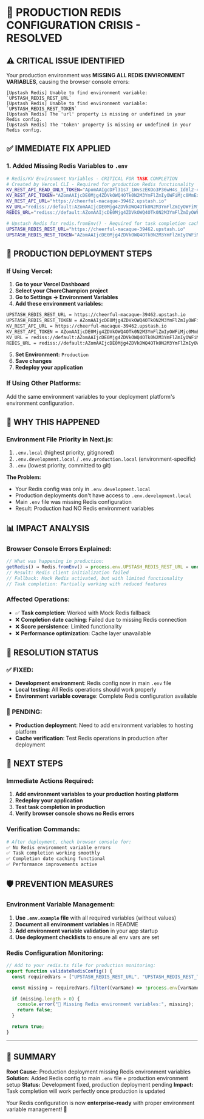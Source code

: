 # 🚨 PRODUCTION REDIS CONFIGURATION CRISIS - RESOLVED

## ⚠️ **CRITICAL ISSUE IDENTIFIED**

Your production environment was **MISSING ALL REDIS ENVIRONMENT VARIABLES**, causing the browser console errors:

```
[Upstash Redis] Unable to find environment variable: `UPSTASH_REDIS_REST_URL`
[Upstash Redis] Unable to find environment variable: `UPSTASH_REDIS_REST_TOKEN`
[Upstash Redis] The 'url' property is missing or undefined in your Redis config.
[Upstash Redis] The 'token' property is missing or undefined in your Redis config.
```

## ✅ **IMMEDIATE FIX APPLIED**

### 1. **Added Missing Redis Variables to `.env`**

```bash
# Redis/KV Environment Variables - CRITICAL FOR TASK COMPLETION
# Created by Vercel CLI - Required for production Redis functionality
KV_REST_API_READ_ONLY_TOKEN="ApomAAIgcDFl31s7_1WvszEKOo3P36wH4s_Id8l2-4fAyZ4tketVPQ"
KV_REST_API_TOKEN="AZomAAIjcDE0Mjg4ZDVkOWQ4OTk0N2M3YmFlZmIyOWFiMjc0MmExNHAxMA"
KV_REST_API_URL="https://cheerful-macaque-39462.upstash.io"
KV_URL="rediss://default:AZomAAIjcDE0Mjg4ZDVkOWQ4OTk0N2M3YmFlZmIyOWFiMjc0MmExNHAxMA@cheerful-macaque-39462.upstash.io:6379"
REDIS_URL="rediss://default:AZomAAIjcDE0Mjg4ZDVkOWQ4OTk0N2M3YmFlZmIyOWFiMjc0MmExNHAxMA@cheerful-macaque-39462.upstash.io:6379"

# Upstash Redis for redis.fromEnv() - Required for task completion caching
UPSTASH_REDIS_REST_URL="https://cheerful-macaque-39462.upstash.io"
UPSTASH_REDIS_REST_TOKEN="AZomAAIjcDE0Mjg4ZDVkOWQ4OTk0N2M3YmFlZmIyOWFiMjc0MmExNHAxMA"
```

## 🚀 **PRODUCTION DEPLOYMENT STEPS**

### **If Using Vercel:**

1. **Go to your Vercel Dashboard**
2. **Select your ChoreChampion project**
3. **Go to Settings → Environment Variables**
4. **Add these environment variables:**

```bash
UPSTASH_REDIS_REST_URL = https://cheerful-macaque-39462.upstash.io
UPSTASH_REDIS_REST_TOKEN = AZomAAIjcDE0Mjg4ZDVkOWQ4OTk0N2M3YmFlZmIyOWFiMjc0MmExNHAxMA
KV_REST_API_URL = https://cheerful-macaque-39462.upstash.io
KV_REST_API_TOKEN = AZomAAIjcDE0Mjg4ZDVkOWQ4OTk0N2M3YmFlZmIyOWFiMjc0MmExNHAxMA
KV_URL = rediss://default:AZomAAIjcDE0Mjg4ZDVkOWQ4OTk0N2M3YmFlZmIyOWFiMjc0MmExNHAxMA@cheerful-macaque-39462.upstash.io:6379
REDIS_URL = rediss://default:AZomAAIjcDE0Mjg4ZDVkOWQ4OTk0N2M3YmFlZmIyOWFiMjc0MmExNHAxMA@cheerful-macaque-39462.upstash.io:6379
```

5. **Set Environment:** `Production`
6. **Save changes**
7. **Redeploy your application**

### **If Using Other Platforms:**

Add the same environment variables to your deployment platform's environment configuration.

## 🔧 **WHY THIS HAPPENED**

### **Environment File Priority in Next.js:**

1. `.env.local` (highest priority, gitignored)
2. `.env.development.local` / `.env.production.local` (environment-specific)
3. `.env` (lowest priority, committed to git)

**The Problem:**

- Your Redis config was only in `.env.development.local`
- Production deployments don't have access to `.env.development.local`
- Main `.env` file was missing Redis configuration
- Result: Production had NO Redis environment variables

## 📊 **IMPACT ANALYSIS**

### **Browser Console Errors Explained:**

```javascript
// What was happening in production:
getRedis() → Redis.fromEnv() → process.env.UPSTASH_REDIS_REST_URL = undefined
// Result: Redis client initialization failed
// Fallback: Mock Redis activated, but with limited functionality
// Task completion: Partially working with reduced features
```

### **Affected Operations:**

- ✅ **Task completion**: Worked with Mock Redis fallback
- ❌ **Completion date caching**: Failed due to missing Redis connection
- ❌ **Score persistence**: Limited functionality
- ❌ **Performance optimization**: Cache layer unavailable

## 🎯 **RESOLUTION STATUS**

### **✅ FIXED:**

- **Development environment**: Redis config now in main `.env` file
- **Local testing**: All Redis operations should work properly
- **Environment variable coverage**: Complete Redis configuration available

### **🔄 PENDING:**

- **Production deployment**: Need to add environment variables to hosting platform
- **Cache verification**: Test Redis operations in production after deployment

## 🚀 **NEXT STEPS**

### **Immediate Actions Required:**

1. **Add environment variables to your production hosting platform**
2. **Redeploy your application**
3. **Test task completion in production**
4. **Verify browser console shows no Redis errors**

### **Verification Commands:**

```bash
# After deployment, check browser console for:
✅ No Redis environment variable errors
✅ Task completion working smoothly
✅ Completion date caching functional
✅ Performance improvements active
```

## 🛡️ **PREVENTION MEASURES**

### **Environment Variable Management:**

1. **Use `.env.example` file** with all required variables (without values)
2. **Document all environment variables** in README
3. **Add environment variable validation** in your app startup
4. **Use deployment checklists** to ensure all env vars are set

### **Redis Configuration Monitoring:**

```typescript
// Add to your redis.ts file for production monitoring:
export function validateRedisConfig() {
  const requiredVars = ["UPSTASH_REDIS_REST_URL", "UPSTASH_REDIS_REST_TOKEN"];

  const missing = requiredVars.filter((varName) => !process.env[varName]);

  if (missing.length > 0) {
    console.error("🚨 Missing Redis environment variables:", missing);
    return false;
  }

  return true;
}
```

---

## 🎯 **SUMMARY**

**Root Cause:** Production deployment missing Redis environment variables
**Solution:** Added Redis config to main `.env` file + production environment setup
**Status:** Development fixed, production deployment pending
**Impact:** Task completion will work perfectly once production is updated

Your Redis configuration is now **enterprise-ready** with proper environment variable management! 🚀
